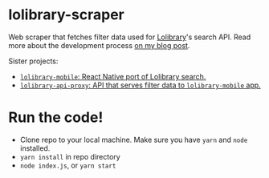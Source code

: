 # lolibrary-scraper
Web scraper that fetches filter data used for [Lolibrary](https://lolibrary.org/search?page=1)'s search API. Read more about the development process [on my blog post](https://dev.to/mcreel/web-scraping-use-aria-attributes-to-crawl-accessible-components-3lof).

Sister projects:
- [`lolibrary-mobile`: React Native port of Lolibrary search.](https://github.com/mariecreel/lolibrary-mobile)
- [`lolibrary-api-proxy`: API that serves filter data to `lolibrary-mobile` app.](https://github.com/mariecreel/lolibrary-api-proxy)

# Run the code!
- Clone repo to your local machine. Make sure you have `yarn` and `node` installed.
- `yarn install` in repo directory
- `node index.js`, or `yarn start`
